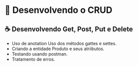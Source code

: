 # 🍜 Desenvolvendo o CRUD

## ☕ Desenvolvendo Get, Post, Put e Delete

- Uso de anotation
 Uso dos métodos gattes e settes. 
 - Criando a entidade Produto e seus atriibutos.
- Testando usando postman.
- Tratamento de erros.